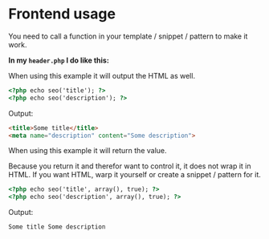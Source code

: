 # Frontend usage

You need to call a function in your template / snippet / pattern to make it work.

**In my `header.php` I do like this:**

When using this example it will output the HTML as well.

```html
<?php echo seo('title'); ?>
<?php echo seo('description'); ?>
```

Output:

```html
<title>Some title</title>
<meta name="description" content="Some description">
```

When using this example it will return the value.

Because you return it and therefor want to control it, it does not wrap it in HTML. If you want HTML, warp it yourself or create a snippet / pattern for it.

```html
<?php echo seo('title', array(), true); ?>
<?php echo seo('description', array(), true); ?>
```

Output:

```html
Some title Some description
```
